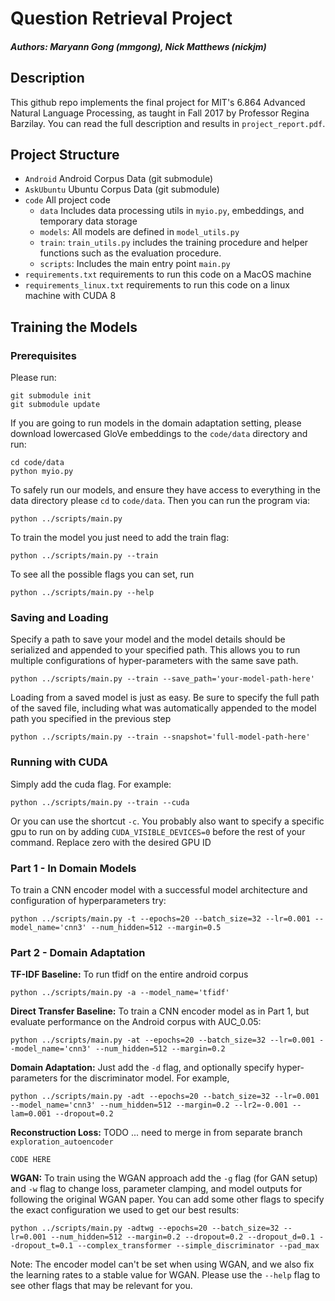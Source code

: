 # Question Retrieval Project
##### Authors: Maryann Gong (mmgong), Nick Matthews (nickjm)

## Description
This github repo implements the final project for MIT's 6.864 Advanced Natural Language Processing, as taught in
Fall 2017 by Professor Regina Barzilay. You can read the full description and results in `project_report.pdf`.

## Project Structure
- `Android` Android Corpus Data (git submodule)
- `AskUbuntu` Ubuntu Corpus Data (git submodule)
- `code` All project code
    - `data` Includes data processing utils in `myio.py`, embeddings, and temporary data storage
    - `models`: All models are defined in `model_utils.py`
    - `train`: `train_utils.py` includes the training procedure and helper functions such as the evaluation procedure.
    - `scripts`: Includes the main entry point `main.py`
- `requirements.txt` requirements to run this code on a MacOS machine
- `requirements_linux.txt` requirements to run this code on a linux machine with CUDA 8


## Training the Models

### Prerequisites
Please run:
```
git submodule init
git submodule update
```
If you are going to run models in the domain adaptation setting, please download lowercased GloVe embeddings to the `code/data`
directory and run:
```
cd code/data
python myio.py
```
To safely run our models, and ensure they have access to everything in the data directory please `cd` to `code/data`.
Then you can run the program via:
```
python ../scripts/main.py
```
To train the model you just need to add the train flag:
```
python ../scripts/main.py --train
```
To see all the possible flags you can set, run
```
python ../scripts/main.py --help
```

### Saving and Loading
Specify a path to save your model and the model details should be serialized and appended to your specified path. This
allows you to run multiple configurations of hyper-parameters with the same save path.
```
python ../scripts/main.py --train --save_path='your-model-path-here'
```
Loading from a saved model is just as easy. Be sure to specify the full path of the saved file, including what was
automatically appended to the model path you specified in the previous step
```
python ../scripts/main.py --train --snapshot='full-model-path-here'
```

### Running with CUDA
Simply add the cuda flag. For example:
```
python ../scripts/main.py --train --cuda
```
Or you can use the shortcut `-c`. You probably also want to specify a specific gpu to run on by adding `CUDA_VISIBLE_DEVICES=0` before the rest of your command. Replace zero with the desired GPU ID

### Part 1 - In Domain Models
To train a CNN encoder model with a successful model architecture and configuration of hyperparameters try:
```
python ../scripts/main.py -t --epochs=20 --batch_size=32 --lr=0.001 --model_name='cnn3' --num_hidden=512 --margin=0.5
```

### Part 2 - Domain Adaptation
**TF-IDF Baseline:** To run tfidf on the entire android corpus
```
python ../scripts/main.py -a --model_name='tfidf'
```
**Direct Transfer Baseline:** To train a CNN encoder model as in Part 1, but evaluate performance on the Android corpus with AUC_0.05:
```
python ../scripts/main.py -at --epochs=20 --batch_size=32 --lr=0.001 --model_name='cnn3' --num_hidden=512 --margin=0.2
```
**Domain Adaptation:** Just add the `-d` flag, and optionally specify hyper-parameters for the discriminator model. For example,
```
python ../scripts/main.py -adt --epochs=20 --batch_size=32 --lr=0.001 --model_name='cnn3' --num_hidden=512 --margin=0.2 --lr2=-0.001 --lam=0.001 --dropout=0.2
```
**Reconstruction Loss:** TODO
... need to merge in from separate branch `exploration_autoencoder`
```
CODE HERE
```
**WGAN:** To train using the WGAN approach add the `-g` flag (for GAN setup) and `-w` flag to change loss, parameter clamping, and model outputs for following the original WGAN paper. You can add some other flags to specify the exact configuration we used to get our best results:
```
python ../scripts/main.py -adtwg --epochs=20 --batch_size=32 --lr=0.001 --num_hidden=512 --margin=0.2 --dropout=0.2 --dropout_d=0.1 --dropout_t=0.1 --complex_transformer --simple_discriminator --pad_max
```
Note: The encoder model can't be set when using WGAN, and we also fix the learning rates to a stable value for WGAN. Please use the `--help` flag to see other flags that may be relevant for you.
